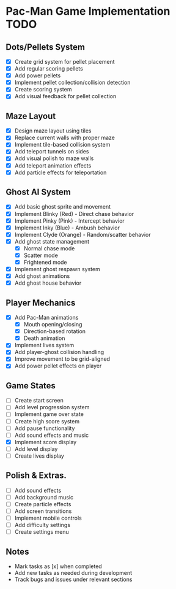 # Pac-Man Game Implementation TODO

## Dots/Pellets System
- [x] Create grid system for pellet placement
- [x] Add regular scoring pellets
- [x] Add power pellets
- [x] Implement pellet collection/collision detection
- [x] Create scoring system
- [x] Add visual feedback for pellet collection

## Maze Layout
- [x] Design maze layout using tiles
- [x] Replace current walls with proper maze
- [x] Implement tile-based collision system
- [x] Add teleport tunnels on sides
- [x] Add visual polish to maze walls
- [x] Add teleport animation effects
- [x] Add particle effects for teleportation

## Ghost AI System
- [x] Add basic ghost sprite and movement
- [x] Implement Blinky (Red) - Direct chase behavior
- [x] Implement Pinky (Pink) - Intercept behavior
- [x] Implement Inky (Blue) - Ambush behavior
- [x] Implement Clyde (Orange) - Random/scatter behavior
- [x] Add ghost state management
  - [x] Normal chase mode
  - [x] Scatter mode
  - [x] Frightened mode
- [x] Implement ghost respawn system
- [x] Add ghost animations
- [x] Add ghost house behavior

## Player Mechanics
- [x] Add Pac-Man animations
  - [x] Mouth opening/closing
  - [x] Direction-based rotation
  - [x] Death animation
- [x] Implement lives system
- [x] Add player-ghost collision handling
- [x] Improve movement to be grid-aligned
- [x] Add power pellet effects on player

## Game States
- [ ] Create start screen
- [ ] Add level progression system
- [ ] Implement game over state
- [ ] Create high score system
- [ ] Add pause functionality
- [ ] Add sound effects and music
- [x] Implement score display
- [ ] Add level display
- [ ] Create lives display

## Polish & Extras.
- [ ] Add sound effects
- [ ] Add background music
- [ ] Create particle effects
- [ ] Add screen transitions
- [ ] Implement mobile controls
- [ ] Add difficulty settings
- [ ] Create settings menu

## Notes
- Mark tasks as [x] when completed
- Add new tasks as needed during development
- Track bugs and issues under relevant sections 
